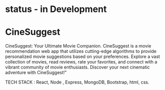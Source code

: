 # status - in Development 
# CineSuggest
CineSuggest: Your Ultimate Movie Companion. CineSuggest is a movie recommendation web app that utilizes cutting-edge algorithms to provide personalized movie suggestions based on your preferences. Explore a vast collection of movies, read reviews, rate your favorites, and connect with a vibrant community of movie enthusiasts. Discover your next cinematic adventure with CineSuggest!"

TECH STACK : 
React, Node , Express, MongoDB, Bootstrap, html, css. 


